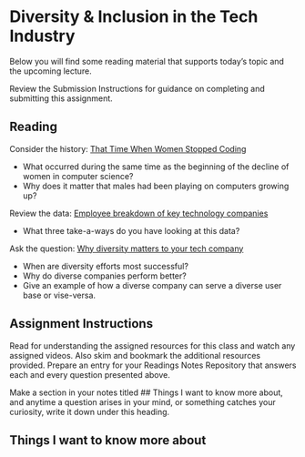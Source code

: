# Diversity & Inclusion in the Tech Industry
Below you will find some reading material that supports today’s topic and the upcoming lecture.

Review the Submission Instructions for guidance on completing and submitting this assignment.

## Reading
Consider the history: [That Time When Women Stopped Coding](https://www.npr.org/sections/money/2014/10/21/357629765/when-women-stopped-coding)

* What occurred during the same time as the beginning of the decline of women in computer science?
* Why does it matter that males had been playing on computers growing up?

Review the data: [Employee breakdown of key technology companies](https://informationisbeautiful.net/visualizations/diversity-in-tech/)

* What three take-a-ways do you have looking at this data?

Ask the question: [Why diversity matters to your tech company](https://www.usatoday.com/story/tech/columnist/2015/07/21/why-diversity-matters-your-tech-company/30419871/)

* When are diversity efforts most successful?
* Why do diverse companies perform better?
* Give an example of how a diverse company can serve a diverse user base or vise-versa.

## Assignment Instructions
Read for understanding the assigned resources for this class and watch any assigned videos. Also skim and bookmark the additional resources provided. Prepare an entry for your Readings Notes Repository that answers each and every question presented above.

Make a section in your notes titled ## Things I want to know more about, and anytime a question arises in your mind, or something catches your curiosity, write it down under this heading.

## Things I want to know more about